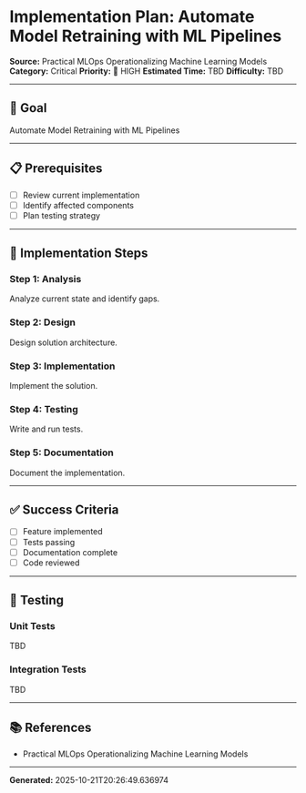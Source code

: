 # Implementation Plan: Automate Model Retraining with ML Pipelines

**Source:** Practical MLOps  Operationalizing Machine Learning Models
**Category:** Critical
**Priority:** 🔴 HIGH
**Estimated Time:** TBD
**Difficulty:** TBD

---

## 🎯 Goal

Automate Model Retraining with ML Pipelines

---

## 📋 Prerequisites

- [ ] Review current implementation
- [ ] Identify affected components
- [ ] Plan testing strategy

---

## 🔧 Implementation Steps

### Step 1: Analysis

Analyze current state and identify gaps.

### Step 2: Design

Design solution architecture.

### Step 3: Implementation

Implement the solution.

### Step 4: Testing

Write and run tests.

### Step 5: Documentation

Document the implementation.

---

## ✅ Success Criteria

- [ ] Feature implemented
- [ ] Tests passing
- [ ] Documentation complete
- [ ] Code reviewed

---

## 🧪 Testing

### Unit Tests

TBD

### Integration Tests

TBD

---

## 📚 References

- Practical MLOps  Operationalizing Machine Learning Models

---

**Generated:** 2025-10-21T20:26:49.636974
